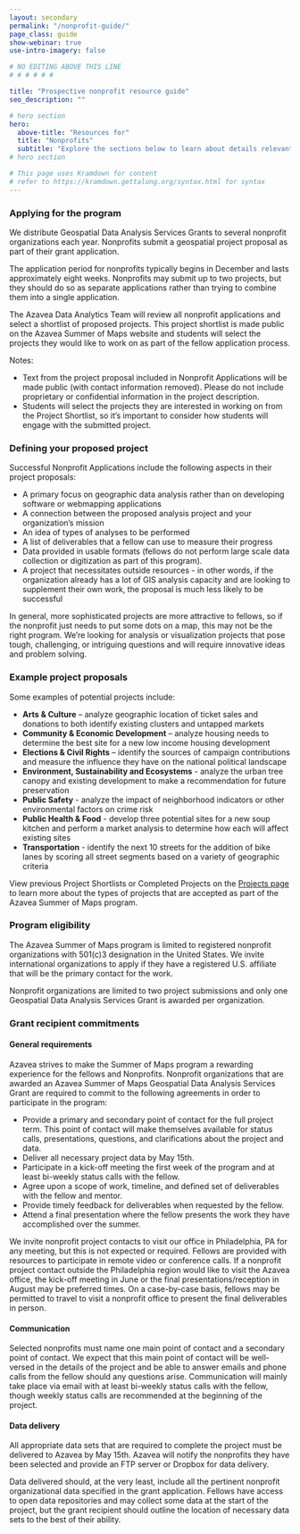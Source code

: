 ```yaml
---
layout: secondary
permalink: "/nonprofit-guide/"
page_class: guide
show-webinar: true
use-intro-imagery: false

# NO EDITING ABOVE THIS LINE
# # # # # #

title: "Prospective nonprofit resource guide"
seo_description: ""

# hero section
hero:
  above-title: "Resources for"
  title: "Nonprofits"
  subtitle: "Explore the sections below to learn about details relevant to nonprofit organizations applying for or participating in the Azavea Summer of Maps program."
# hero section

# This page uses Kramdown for content
# refer to https://kramdown.gettalong.org/syntax.html for syntax
---
```

### Applying for the program
We distribute Geospatial Data Analysis Services Grants to several nonprofit organizations each year. Nonprofits submit a geospatial project proposal as part of their grant application.

The application period for nonprofits typically begins in December and lasts approximately eight weeks. Nonprofits may submit up to two projects, but they should do so as separate applications rather than trying to combine them into a single application.

The Azavea Data Analytics Team will review all nonprofit applications and select a shortlist of proposed projects. This project shortlist is made public on the Azavea Summer of Maps website and students will select the projects they would like to work on as part of the fellow application process.

Notes:
- Text from the project proposal included in Nonprofit Applications will be made public (with contact information removed). Please do not include proprietary or confidential information in the project description.
- Students will select the projects they are interested in working on from the Project Shortlist, so it’s important to consider how students will engage with the submitted project.

### Defining your proposed project

Successful Nonprofit Applications include the following aspects in their project proposals:

- A primary focus on geographic data analysis rather than on developing software or webmapping applications
- A connection between the proposed analysis project and your organization’s mission
- An idea of types of analyses to be performed
- A list of deliverables that a fellow can use to measure their progress
- Data provided in usable formats (fellows do not perform large scale data collection or digitization as part of this program).
- A project that necessitates outside resources - in other words, if the organization already has a lot of GIS analysis capacity and are looking to supplement their own work, the proposal is much less likely to be successful

In general, more sophisticated projects are more attractive to fellows, so if the nonprofit just needs to put some dots on a map, this may not be the right program. We’re looking for analysis or visualization projects that pose tough, challenging, or intriguing questions and will require innovative ideas and problem solving.

### Example project proposals
Some examples of potential projects include:

- **Arts & Culture** – analyze geographic location of ticket sales and donations to both identify existing clusters and untapped markets
- **Community & Economic Development** – analyze housing needs to determine the best site for a new low income housing development
- **Elections & Civil Rights** – identify the sources of campaign contributions and measure the influence they have on the national political landscape
- **Environment, Sustainability and Ecosystems** - analyze the urban tree canopy and existing development to make a recommendation for future preservation
- **Public Safety** - analyze the impact of neighborhood indicators or other environmental factors on crime risk
- **Public Health & Food** - develop three potential sites for a new soup kitchen and perform a market analysis to determine how each will affect existing sites
- **Transportation** - identify the next 10 streets for the addition of bike lanes by scoring all street segments based on a variety of geographic criteria

View previous Project Shortlists or Completed Projects on the [Projects page](/projects/) to learn more about the types of projects that are accepted as part of the Azavea Summer of Maps program.

### Program eligibility
The Azavea Summer of Maps program is limited to registered nonprofit organizations with 501(c)3 designation in the United States. We invite international organizations to apply if they have a registered U.S. affiliate that will be the primary contact for the work.

Nonprofit organizations are limited to two project submissions and only one Geospatial Data Analysis Services Grant is awarded per organization.

### Grant recipient commitments

#### General requirements
Azavea strives to make the Summer of Maps program a rewarding experience for the fellows and Nonprofits. Nonprofit organizations that are awarded an Azavea Summer of Maps Geospatial Data Analysis Services Grant are required to commit to the following agreements in order to participate in the program:

- Provide a primary and secondary point of contact for the full project term. This point of contact will make themselves available for status calls, presentations, questions, and clarifications about the project and data.
- Deliver all necessary project data by May 15th.
- Participate in a kick-off meeting the first week of the program and at least bi-weekly status calls with the fellow.
- Agree upon a scope of work, timeline, and defined set of deliverables with the fellow and mentor.
- Provide timely feedback for deliverables when requested by the fellow.
- Attend a final presentation where the fellow presents the work they have accomplished over the summer.

We invite nonprofit project contacts to visit our office in Philadelphia, PA for any meeting, but this is not expected or required. Fellows are provided with resources to participate in remote video or conference calls. If a nonprofit project contact outside the Philadelphia region would like to visit the Azavea office, the kick-off meeting in June or the final presentations/reception in August may be preferred times. On a case-by-case basis, fellows may be permitted to travel to visit a nonprofit office to present the final deliverables in person.

#### Communication
Selected nonprofits must name one main point of contact and a secondary point of contact. We expect
that this main point of contact will be well-versed in the details of the project and be able to answer
emails and phone calls from the fellow should any questions arise. Communication will mainly take place
via email with at least bi-weekly status calls with the fellow, though weekly status calls are recommended
at the beginning of the project.

#### Data delivery

All appropriate data sets that are required to complete the project must be delivered to Azavea by May 15th. Azavea will notify the nonprofits they have been selected and provide an FTP server or Dropbox for data delivery.

Data delivered should, at the very least, include all the pertinent nonprofit organizational data specified in the grant application. Fellows have access to open data repositories and may collect some data at the start of the project, but the grant recipient should outline the location of necessary data sets to the best of their ability.
